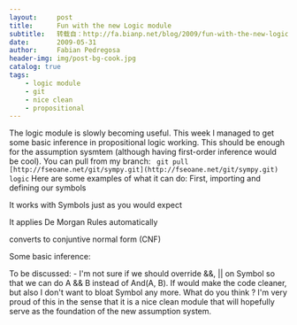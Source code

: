 ```yaml
---
layout:     post
title:      Fun with the new Logic module
subtitle:   转载自：http://fa.bianp.net/blog/2009/fun-with-the-new-logic-module/
date:       2009-05-31
author:     Fabian Pedregosa
header-img: img/post-bg-cook.jpg
catalog: true
tags:
    - logic module
    - git
    - nice clean
    - propositional
---
```


The logic module is slowly becoming useful. This week I managed to get
some basic inference in propositional logic working. This should be
enough for the assumption sysmtem (although having first-order inference
would be cool). You can pull from my branch:
`` git pull [http://fseoane.net/git/sympy.git](http://fseoane.net/git/sympy.git) logic`` Here are some
examples of what it can do: First, importing and defining our symbols

It works with Symbols just as you would expect

It applies De Morgan Rules automatically

converts to conjuntive normal form (CNF)

Some basic inference:

To be discussed: - I'm not sure if we should override &&, || on Symbol
so that we can do A && B instead of And(A, B). If would make the code
cleaner, but also I don't want to bloat Symbol any more. What do you
think ? I'm very proud of this in the sense that it is a nice clean
module that will hopefully serve as the foundation of the new assumption
system.
